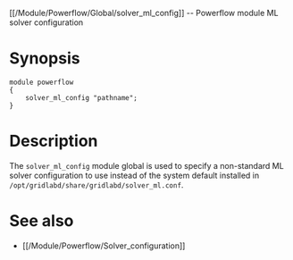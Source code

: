 [[/Module/Powerflow/Global/solver_ml_config]] -- Powerflow module ML solver configuration

# Synopsis
~~~
module powerflow
{
    solver_ml_config "pathname";
}
~~~

# Description

The `solver_ml_config` module global is used to specify a non-standard ML solver configuration to use instead of the system default installed in `/opt/gridlabd/share/gridlabd/solver_ml.conf`.

# See also
* [[/Module/Powerflow/Solver_configuration]]